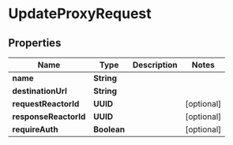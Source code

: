 

# UpdateProxyRequest


## Properties

| Name | Type | Description | Notes |
|------------ | ------------- | ------------- | -------------|
|**name** | **String** |  |  |
|**destinationUrl** | **String** |  |  |
|**requestReactorId** | **UUID** |  |  [optional] |
|**responseReactorId** | **UUID** |  |  [optional] |
|**requireAuth** | **Boolean** |  |  [optional] |



